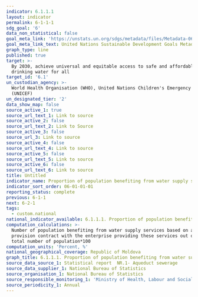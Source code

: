 ```yaml
---
indicator: 6.1.1.1
layout: indicator
permalink: 6-1-1-1
sdg_goal: '6'
data_non_statistical: false
goal_meta_link: 'https://unstats.un.org/sdgs/metadata/files/Metadata-06-01-01.pdf'
goal_meta_link_text: United Nations Sustainable Development Goals Metadata (pdf 428kB)
graph_type: line
published: true
target: >-
  By 2030, achieve universal and equitable access to safe and affordable
  drinking water for all
target_id: '6.1'
un_custodian_agency: >-
  World Health Organisation (WHO), United Nations Children's Emergency Fund
  (UNICEF)
un_designated_tier: '2'
data_show_map: false
source_active_1: true
source_url_text_1: Link to source
source_active_2: false
source_url_text_2: Link to Source
source_active_3: false
source_url_3: Link to source
source_active_4: false
source_url_text_4: Link to source
source_active_5: false
source_url_text_5: Link to source
source_active_6: false
source_url_text_6: Link to source
title: Untitled
indicator_name: Proportion of population benefiting from water supply service
indicator_sort_order: 06-01-01-01
reporting_status: complete
previous: 6-1-1
next: 6-2-1
tags:
  - custom.national
national_indicator_available: 6.1.1.1. Proportion of population benefiting from water supply service
computation_calculations: >-
  Number of population benefiting from water supply services based on a service
  provision contract with the enterprise providing these services out of the
  total number of population*100
computation_units: 'Percent, %'
national_geographical_coverage: Republic of Moldova
graph_title: 6.1.1.1. Proportion of population benefiting from water supply service
source_data_source_1: Statistical report  NR.1- Aqueduct sewerage
source_data_supplier_1: National Bureau of Statistics
source_organisation_1: National Bureau of Statistics
source_responsible_monitoring_1: 'Ministry of Health, Labour and Social Protection'
source_periodicity_1: Annual
---
```

